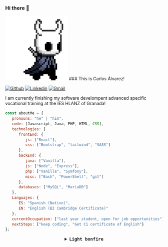 ### Hi there 👋 
<img src="https://raw.githubusercontent.com/TanZng/TanZng/master/assets/hollor_knight3.gif" width="200"/>
### This is Carlos Álvarez!

[![Github](https://img.shields.io/badge/-Github-000?style=flat&logo=Github&logoColor=white)](https://github.com/CarlosAlvarez96)
[![Linkedin](https://img.shields.io/badge/-LinkedIn-blue?style=flat&logo=Linkedin&logoColor=white)](https://www.linkedin.com/in/carlos-%C3%A1lvarez-mart%C3%ADn-669b00198/)
[![Gmail](https://img.shields.io/badge/-Gmail-c14438?style=flat&logo=Gmail&logoColor=white)](mailto:calvarezmartin96@gmail.com)




I am currently finishing my software develompent advanced specific vocational training at the IES HLANZ of Granada!  


```javascript
const aboutMe = {
   pronouns: "he" | "him",
   code: [Javascript, Java, PHP, HTML, CSS],
   technologies: {
      frontEnd: {
         js: ["React"],
         css: ["Bootstrap", "tailwind", "SASS"]
      },
      backEnd: {
         java: ["Vanilla"],
         js: ["Node", "Express"],
         php: ["Vanilla", "Symfony"],
         misc: ["Bash", "PowerShell", "git"]
      },
      databases: ["MySQL", "MariaDB"]
   },
   Languajes: {
      ES: "Spanish (Native)",
      EN: "English (B2 Cambridge Certificate)"
   },
   currentOccupation: ["last year student, open for job opportunities"],
   nextSteps: ["keep coding", "Get C1 certificate of English"}
};
```

<details align="center">

<summary> <b> <samp> Light bonfire </samp></b></summary>
<samp>
 <b><h2 style="color: #fc6203">B O N F I R E &nbsp; L I T !</h2> </b>

<img src="https://raw.githubusercontent.com/TanZng/TanZng/master/assets/bonefire.gif" width="200"/>

Check my Current Project: <a href="#">Proyectx</a>

<p align="center">
  <h2>Contact me</h2>  
</p> 

[![Github](https://img.shields.io/badge/-Github-000?style=flat&logo=Github&logoColor=white)](https://github.com/CarlosAlvarez96)
[![Linkedin](https://img.shields.io/badge/-LinkedIn-blue?style=flat&logo=Linkedin&logoColor=white)](https://www.linkedin.com/in/carlos-%C3%A1lvarez-mart%C3%ADn-669b00198/)
[![Gmail](https://img.shields.io/badge/-Gmail-c14438?style=flat&logo=Gmail&logoColor=white)](mailto:calvarezmartin96@gmail.com)


</samp>
</details>
    


